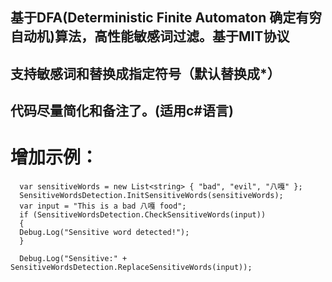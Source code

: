 ## 基于DFA(Deterministic Finite Automaton 确定有穷自动机)算法，高性能敏感词过滤。基于MIT协议
## 支持敏感词和替换成指定符号（默认替换成*）
## 代码尽量简化和备注了。(适用c#语言)

# 增加示例：

      var sensitiveWords = new List<string> { "bad", "evil", "八嘎" };
      SensitiveWordsDetection.InitSensitiveWords(sensitiveWords);
      var input = "This is a bad 八嘎 food";
      if (SensitiveWordsDetection.CheckSensitiveWords(input))
      {
      Debug.Log("Sensitive word detected!");
      }

      Debug.Log("Sensitive:" + SensitiveWordsDetection.ReplaceSensitiveWords(input));
